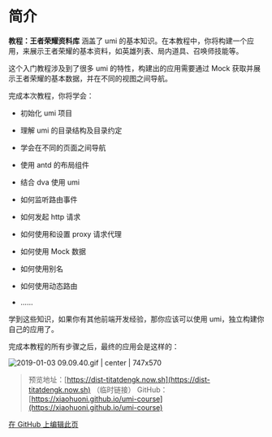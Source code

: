 # 简介


**教程：王者荣耀资料库** 涵盖了 umi 的基本知识。在本教程中，你将构建一个应用，来展示王者荣耀的基本资料，如英雄列表、局内道具、召唤师技能等。

这个入门教程涉及到了很多 umi 的特性，构建出的应用需要通过 Mock 获取并展示王者荣耀的基本数据，并在不同的视图之间导航。

完成本次教程，你将学会：

* 初始化 umi 项目

* 理解 umi 的目录结构及目录约定

* 学会在不同的页面之间导航

* 使用 antd 的布局组件

* 结合 dva 使用 umi

* 如何监听路由事件

* 如何发起 http 请求

* 如何使用和设置 proxy 请求代理

* 如何使用 Mock 数据

* 如何使用别名

* 如何使用动态路由

* ……


学到这些知识，如果你有其他前端开发经验，那你应该可以使用 umi，独立构建你自己的应用了。

完成本教程的所有步骤之后，最终的应用会是这样的：

![2019-01-03 09.09.40.gif | center | 747x570](https://cdn.nlark.com/yuque/0/2019/gif/123174/1546477968559-44633885-6394-4514-aeec-d9e1faf47185.gif#align=left&display=inline&height=570&linkTarget=_blank&originHeight=1562&originWidth=2048&width=747)

> 预览地址：[https://dist-titatdengk.now.sh](https://dist-titatdengk.now.sh) （临时链接）
> GitHub：[https://xiaohuoni.github.io/umi-course](https://xiaohuoni.github.io/umi-course)


[在 GitHub 上编辑此页](https://github.com/xiaohuoni/umi-course/blob/master/doc/05.md)
